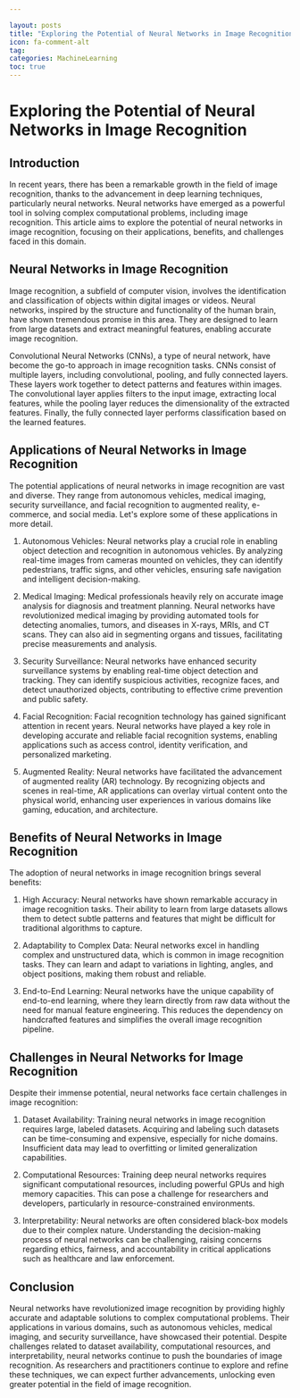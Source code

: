 ```yaml
---

layout: posts
title: "Exploring the Potential of Neural Networks in Image Recognition"
icon: fa-comment-alt
tag:      
categories: MachineLearning
toc: true
---
```




# Exploring the Potential of Neural Networks in Image Recognition

## Introduction
In recent years, there has been a remarkable growth in the field of image recognition, thanks to the advancement in deep learning techniques, particularly neural networks. Neural networks have emerged as a powerful tool in solving complex computational problems, including image recognition. This article aims to explore the potential of neural networks in image recognition, focusing on their applications, benefits, and challenges faced in this domain.

## Neural Networks in Image Recognition
Image recognition, a subfield of computer vision, involves the identification and classification of objects within digital images or videos. Neural networks, inspired by the structure and functionality of the human brain, have shown tremendous promise in this area. They are designed to learn from large datasets and extract meaningful features, enabling accurate image recognition.

Convolutional Neural Networks (CNNs), a type of neural network, have become the go-to approach in image recognition tasks. CNNs consist of multiple layers, including convolutional, pooling, and fully connected layers. These layers work together to detect patterns and features within images. The convolutional layer applies filters to the input image, extracting local features, while the pooling layer reduces the dimensionality of the extracted features. Finally, the fully connected layer performs classification based on the learned features.

## Applications of Neural Networks in Image Recognition
The potential applications of neural networks in image recognition are vast and diverse. They range from autonomous vehicles, medical imaging, security surveillance, and facial recognition to augmented reality, e-commerce, and social media. Let's explore some of these applications in more detail.

1. Autonomous Vehicles:
   Neural networks play a crucial role in enabling object detection and recognition in autonomous vehicles. By analyzing real-time images from cameras mounted on vehicles, they can identify pedestrians, traffic signs, and other vehicles, ensuring safe navigation and intelligent decision-making.

2. Medical Imaging:
   Medical professionals heavily rely on accurate image analysis for diagnosis and treatment planning. Neural networks have revolutionized medical imaging by providing automated tools for detecting anomalies, tumors, and diseases in X-rays, MRIs, and CT scans. They can also aid in segmenting organs and tissues, facilitating precise measurements and analysis.

3. Security Surveillance:
   Neural networks have enhanced security surveillance systems by enabling real-time object detection and tracking. They can identify suspicious activities, recognize faces, and detect unauthorized objects, contributing to effective crime prevention and public safety.

4. Facial Recognition:
   Facial recognition technology has gained significant attention in recent years. Neural networks have played a key role in developing accurate and reliable facial recognition systems, enabling applications such as access control, identity verification, and personalized marketing.

5. Augmented Reality:
   Neural networks have facilitated the advancement of augmented reality (AR) technology. By recognizing objects and scenes in real-time, AR applications can overlay virtual content onto the physical world, enhancing user experiences in various domains like gaming, education, and architecture.

## Benefits of Neural Networks in Image Recognition
The adoption of neural networks in image recognition brings several benefits:

1. High Accuracy:
   Neural networks have shown remarkable accuracy in image recognition tasks. Their ability to learn from large datasets allows them to detect subtle patterns and features that might be difficult for traditional algorithms to capture.

2. Adaptability to Complex Data:
   Neural networks excel in handling complex and unstructured data, which is common in image recognition tasks. They can learn and adapt to variations in lighting, angles, and object positions, making them robust and reliable.

3. End-to-End Learning:
   Neural networks have the unique capability of end-to-end learning, where they learn directly from raw data without the need for manual feature engineering. This reduces the dependency on handcrafted features and simplifies the overall image recognition pipeline.

## Challenges in Neural Networks for Image Recognition
Despite their immense potential, neural networks face certain challenges in image recognition:

1. Dataset Availability:
   Training neural networks in image recognition requires large, labeled datasets. Acquiring and labeling such datasets can be time-consuming and expensive, especially for niche domains. Insufficient data may lead to overfitting or limited generalization capabilities.

2. Computational Resources:
   Training deep neural networks requires significant computational resources, including powerful GPUs and high memory capacities. This can pose a challenge for researchers and developers, particularly in resource-constrained environments.

3. Interpretability:
   Neural networks are often considered black-box models due to their complex nature. Understanding the decision-making process of neural networks can be challenging, raising concerns regarding ethics, fairness, and accountability in critical applications such as healthcare and law enforcement.

## Conclusion
Neural networks have revolutionized image recognition by providing highly accurate and adaptable solutions to complex computational problems. Their applications in various domains, such as autonomous vehicles, medical imaging, and security surveillance, have showcased their potential. Despite challenges related to dataset availability, computational resources, and interpretability, neural networks continue to push the boundaries of image recognition. As researchers and practitioners continue to explore and refine these techniques, we can expect further advancements, unlocking even greater potential in the field of image recognition.